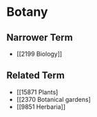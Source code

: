 # Botany  

## Narrower Term

- [[2199 Biology]]  

## Related Term

- [[15871 Plants]
- [[2370 Botanical gardens]
- [[9851 Herbaria]]  

